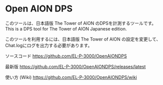 # Open AION DPS

このツールは、日本語版 The Tower of AION のDPSを計測するツールです。 
This is a DPS tool for The Tower of AION Japanese edition.

このツールを利用するには、日本語版 The Tower of AION の設定を変更して、Chat.logにログを出力する必要があります。

ソースコード
https://github.com/EL-P-3000/OpenAIONDPS

最新版
https://github.com/EL-P-3000/OpenAIONDPS/releases/latest

使い方 (Wiki)
https://github.com/EL-P-3000/OpenAIONDPS/wiki
